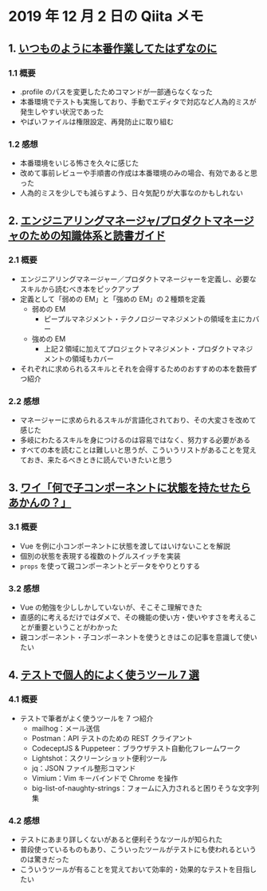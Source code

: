 # 2019 年 12 月 2 日の Qiita メモ

## 1. [いつものように本番作業してたはずなのに](https://qiita.com/2gt/items/d6906a185109e66df74f)

### 1.1 概要

- .profile のパスを変更したためコマンドが一部通らなくなった
- 本番環境でテストも実施しており、手動でエディタで対応など人為的ミスが発生しやすい状況であった
- やばいファイルは権限設定、再発防止に取り組む

### 1.2 感想

- 本番環境をいじる怖さを久々に感じた
- 改めて事前レビューや手順書の作成は本番環境のみの場合、有効であると思った
- 人為的ミスを少しでも減らすよう、日々気配りが大事なのかもしれない

## 2. [エンジニアリングマネージャ/プロダクトマネージャのための知識体系と読書ガイド](https://qiita.com/hirokidaichi/items/95678bb1cef32629c317)

### 2.1 概要

- エンジニアリングマネージャー／プロダクトマネージャーを定義し、必要なスキルから読むべき本をピックアップ
- 定義として「弱めの EM」と「強めの EM」の２種類を定義
  - 弱めの EM
    - ピープルマネジメント・テクノロジーマネジメントの領域を主にカバー
  - 強めの EM
    - 上記２領域に加えてプロジェクトマネジメント・プロダクトマネジメントの領域もカバー
- それぞれに求められるスキルとそれを会得するためのおすすめの本を数冊ずつ紹介

### 2.2 感想

- マネージャーに求められるスキルが言語化されており、その大変さを改めて感じた
- 多岐にわたるスキルを身につけるのは容易ではなく、努力する必要がある
- すべての本を読むことは難しいと思うが、こういうリストがあることを覚えておき、来たるべきときに読んでいきたいと思う

## 3. [ワイ「何で子コンポーネントに状態を持たせたらあかんの？」](https://qiita.com/Yametaro/items/38420265011ee8bc42a0)

### 3.1 概要

- Vue を例に小コンポーネントに状態を渡してはいけないことを解説
- 個別の状態を表現する複数のトグルスイッチを実装
- `props` を使って親コンポーネントとデータをやりとりする

### 3.2 感想

- Vue の勉強を少ししかしていないが、そこそこ理解できた
- 直感的に考えるだけではダメで、その機能の使い方・使いやすさを考えることが重要ということがわかった
- 親コンポーネント・子コンポーネントを使うときはこの記事を意識して使いたい

## 4. [テストで個人的によく使うツール 7 選](https://qiita.com/tsuemura/items/c16090a060bf504039cb)

### 4.1 概要

- テストで筆者がよく使うツールを 7 つ紹介
  - mailhog：メール送信
  - Postman：API テストのための REST クライアント
  - CodeceptJS & Puppeteer：ブラウザテスト自動化フレームワーク
  - Lightshot：スクリーンショット便利ツール
  - jq：JSON ファイル整形コマンド
  - Vimium：Vim キーバインドで Chrome を操作
  - big-list-of-naughty-strings：フォームに入力されると困りそうな文字列集

### 4.2 感想

- テストにあまり詳しくないがあると便利そうなツールが知られた
- 普段使っているものもあり、こういったツールがテストにも使われるというのは驚きだった
- こういうツールが有ることを覚えておいて効率的・効果的なテストを目指したい
